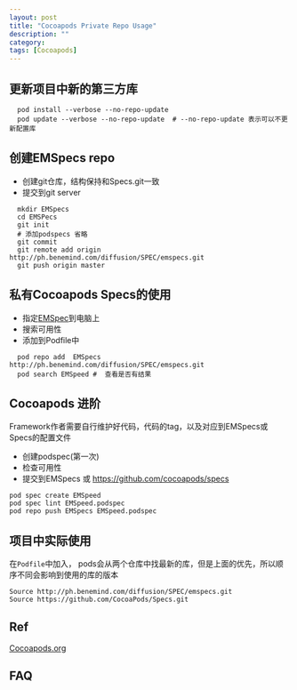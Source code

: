 ```yaml
---
layout: post
title: "Cocoapods Private Repo Usage"
description: ""
category:
tags: [Cocoapods]
---
```



## 更新项目中新的第三方库

```shell
  pod install --verbose --no-repo-update
  pod update --verbose --no-repo-update  # --no-repo-update 表示可以不更新配置库
```

## 创建EMSpecs repo

* 创建git仓库，结构保持和Specs.git一致
* 提交到git server

```shell
  mkdir EMSpecs
  cd EMSPecs
  git init
  # 添加podspecs 省略
  git commit
  git remote add origin http://ph.benemind.com/diffusion/SPEC/emspecs.git
  git push origin master
```

## 私有Cocoapods Specs的使用
  * 指定[EMSpec](http://ph.benemind.com/diffusion/SPEC/emspecs.git)到电脑上
  * 搜索可用性
  * 添加到Podfile中

```shell
  pod repo add  EMSpecs http://ph.benemind.com/diffusion/SPEC/emspecs.git
  pod search EMSpeed #  查看是否有结果
```


## Cocoapods 进阶
 Framework作者需要自行维护好代码，代码的tag，以及对应到EMSpecs或Specs的配置文件

  * 创建podspec(第一次)
  * 检查可用性
  * 提交到EMSpecs 或 https://github.com/cocoapods/specs

~~~shell
pod spec create EMSpeed
pod spec lint EMSpeed.podspec
pod repo push EMSpecs EMSpeed.podspec
~~~

## 项目中实际使用
在`Podfile`中加入， pods会从两个仓库中找最新的库，但是上面的优先，所以顺序不同会影响到使用的库的版本

```shell
Source http://ph.benemind.com/diffusion/SPEC/emspecs.git
Source https://github.com/CocoaPods/Specs.git
```

## Ref
[Cocoapods.org](https://cocoapods.org)

## FAQ
#
